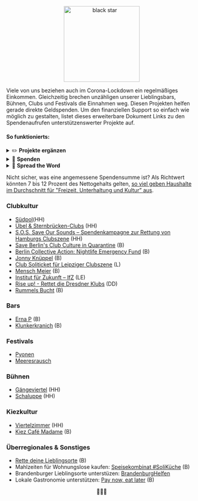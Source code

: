 <p align="center"><a href="http://fvcproductions.com"><img src="https://upload.wikimedia.org/wikipedia/commons/thumb/b/bf/A_Black_Star.png/276px-A_Black_Star.png" title="black star" alt="black star" width="200"></a></p>

Viele von uns beziehen auch im Corona-Lockdown ein regelmäßiges Einkommen. Gleichzeitig brechen unzähligen unserer Lieblingsbars, Bühnen, Clubs und Festivals die Einnahmen weg. Diesen Projekten helfen gerade direkte Geldspenden. Um den finanziellen Support so einfach wie möglich zu gestalten, listet dieses erweiterbare Dokument Links zu den Spendenaufrufen unterstützenswerter Projekte auf. 



#### So funktionierts:

<details>
           <summary>✏️ <b>Projekte ergänzen</b></summary>
    <p>Wer sollte Deiner Meinung nach unterstützt werden? Erweitere die Liste und verlinke die Spendenaufrufe</p>
         </details>
 <details>
           <summary>🙏  <b>Spenden</b></summary>
    <p>Überlege dir eine einmalige oder monatliche Summe und überweise den Betrag an die Projekte deiner Wahl</p>
         </details>
 <details>
           <summary>📣 <b>Spread the Word</b></summary>
    <p>Teile diese Liste im Freundeskreis</p>
         </details>

Nicht sicher, was eine angemessene Spendensumme ist? Als Richtwert könnten 7 bis 12 Prozent des Nettogehalts gelten, [so viel geben Haushalte im Durchschnitt für "Freizeit, Unterhaltung und Kultur” aus](https://www.destatis.de/DE/Themen/Gesellschaft-Umwelt/Einkommen-Konsum-Lebensbedingungen/Konsumausgaben-Lebenshaltungskosten/Tabellen/privater-konsum-haushaltsnettoeinkommen-evs.html).

   


### Clubkultur
- [Südpol](https://www.startnext.com/suedpol-hamburg?fbclid=IwAR0oL5qlJLCt7c4wJg2mvXIZ_-gWtOkQppEoiB204dhBoTqQkpq9EZKG1Ro)(HH)
- [Übel & Sternbrücken-Clubs](https://www.startnext.com/savetheravehh) (HH)
- [S.O.S. Save Our Sounds – Spendenkampagne zur Rettung von Hamburgs Clubszene](https://www.betterplace.org/de/projects/77987-s-o-s-save-our-sounds-clubrettunghh) (HH)
- [Save Berlin's Club Culture in Quarantine](https://www.betterplace.org/de/projects/77946-save-berlin-s-club-culture-in-quarantine) (B)
- [Berlin Collective Action: Nightlife Emergency Fund](https://www.betterplace.me/berlin-collective-action-nightlife-emergency-fund16) (B)
- [Jonny Knüppel](https://www.startnext.com/jonny-knueppel) (B)
- [Club Soliticket für Leipziger Clubszene](https://livekommbinat.de/) (L)
- [Mensch Meier](https://menschmeier.berlin/verein) (B)
- [Institut für Zukunft – IfZ](https://www.startnext.com/a-future-sound-is-possible?fbclid=IwAR1JmphTJwRNIsOyRx7DbkGA1cjuPKAxyjzL-WBPJ416a2_B2ksFZcpLyAg) (LE)
- [Rise up! - Rettet die Dresdner Klubs](https://www.startnext.com/rettet-die-dresdner-klubs/?fbclid=IwAR0N20RQc0XuN_UEfnEnZ4On60FJlH3Nu8przUQqt0vw1JxiCFhxTuDden8) (DD)
- [Rummels Bucht](https://www.startnext.com/rette-deine-rummels-bucht) (B)

### Bars
- [Erna P](https://www.facebook.com/ErnasBar/posts/2615222111938130) (B) 
- [Klunkerkranich](https://www.betterplace.org/de/projects/78004-quarantane-auf-dem-dach-klunkerkranich?fbclid=IwAR06iba0cQ7jfdITpYIrzZOXPC7Jr3oceROejV6uzzjFysKIpztIRhTYj8U) (B) 
 
### Festivals
- [Pyonen](https://www.startnext.com/pyonen)
- [Meeresrausch]()

### Bühnen
- [Gängeviertel]() (HH)
- [Schaluppe](https://www.startnext.com/meeresrausch21) (HH)

  
### Kiezkultur
- [Viertelzimmer](https://www.betterplace.org/de/projects/77977-viertelzimmer-hamburg-hilf-uns-corona-zu-uberstehen) (HH)
- [Kiez Café Madame](https://app.atento.me/merchants/188'?fbclid=IwAR1VC2ldRod2DjdEUWU8M9w-tzuWC7FM6zLccXM7aUT6djB1BmWvToGVDFc) (B)


### Überregionales & Sonstiges
- [Rette deine Lieblingsorte](https://helfen-shop.berlin/) (B)
- Mahlzeiten für Wohnungslose kaufen: [Speisekombinat #SoliKüche](https://www.speisekombinat.com/?fbclid=IwAR16CoLZ2Lsfi_2r8GjgJqPxpwluEmfWuQSwufyRAVkRnxkEnicMy9asVe0eine) (B)
- Brandenburger Lieblingsorte unterstüzen: [BrandenburgHelfen](https://www.brandenburghelfen.de/)
- Lokale Gastronomie unterstützen: [Pay now, eat later](https://www.paynoweatlater.de/in/berlin/?fbclid=IwAR3cQTPEgdlzhtIN0bVpH7C_d2dX24HH4v45hutMyti1VqrhmaofZ1WtvkI#partner) (B)


<p align="center">💜💜💜</p>
